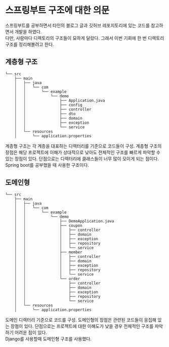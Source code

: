 # 스프링부트 구조에 대한 의문
스프링부트를 공부하면서 타인의 블로그 글과 깃허브 레포지토리에 있는 코드를 참고하면서 개발을 하였다.  
다만, 사람마다 디렉토리의 구조들이 묘하게 달랐다. 그래서 이번 기회에 한 번 디렉토리 구조를 정리해볼려고 한다.

## 계층형 구조
```
└── src
    ├── main
    │   ├── java
    │   │   └── com
    │   │       └── example
    │   │           └── demo
    │   │               ├── Application.java
    │   │               ├── config
    │   │               ├── controller
    │   │               ├── dto
    │   │               ├── domain
    │   │               ├── exception
    │   │               └── service
    │   └── resources
    │       └── application.properties

```
계층형 구조는 각 계층을 대표하는 디렉터리를 기준으로 코드들이 구성. 계층형 구조의 장점은 해당 프로젝트에 이해가 상대적으로 낮아도 전체적인 구조를 빠르게 파악할 수 있는 장점이 있다. 단점으로는 디렉터리에 클래스들이 너무 많이 모이게 되는 점이다.  
Spring boot를 공부했을 때 사용한 구조이다.

## 도메인형
```
└── src
    ├── main
    │   ├── java
    │   │   └── com
    │   │       └── example
    │   │           └── demo
    │   │               ├── DemoApplication.java
    │   │               ├── coupon
    │   │               │   ├── controller
    │   │               │   ├── domain
    │   │               │   ├── exception
    │   │               │   ├── repository
    │   │               │   └── service
    │   │               ├── member
    │   │               │   ├── controller
    │   │               │   ├── domain
    │   │               │   ├── exception
    │   │               │   ├── repository
    │   │               │   └── service
    │   │               └── order
    │   │                   ├── controller
    │   │                   ├── domain
    │   │                   ├── exception
    │   │                   ├── repository
    │   │                   └── service
    │   └── resources
    │       └── application.properties
```

도메인 디렉터리 기준으로 코드를 구성. 도메인형의 장점은 관련된 코드들이 응집해 있는 장점이 있다. 단점으로는 프로젝트에 대한 이해도가 낮을 경우 전체적인 구조를 파악하기 어려운 점이 있다.  
Django를 사용할때 도메인형 구조를 사용했다.